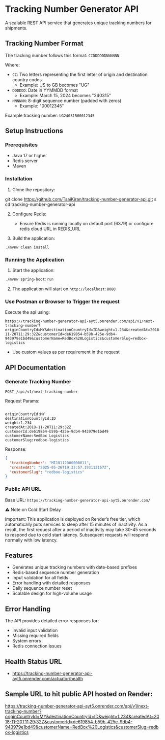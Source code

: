 # Tracking Number Generator API

A scalable REST API service that generates unique tracking numbers for shipments.

## Tracking Number Format

The tracking number follows this format: `CCDDDDDDNNNNNN`

Where:
- `CC`: Two letters representing the first letter of origin and destination country codes
  - Example: US to GB becomes "UG"
- `DDDDDD`: Date in YYMMDD format
  - Example: March 15, 2024 becomes "240315"
- `NNNNNN`: 8-digit sequence number (padded with zeros)
  - Example: "00012345"

Example tracking number: `UG24031500012345`

## Setup Instructions

### Prerequisites
- Java 17 or higher
- Redis server
- Maven

### Installation

1. Clone the repository:

git clone https://github.com/TsaiKiran/tracking-number-generator-api.git
s
    cd tracking-number-generator-api


2. Configure Redis:
   - Ensure Redis is running locally on default port (6379) or configure redis cloud URL in REDIS_URL

3. Build the application:
```
./mvnw clean install
```

### Running the Application

1. Start the application:
```bash
./mvnw spring-boot:run
```

2. The application will start on `http://localhost:8080`

### Use Postman or Browser to Trigger the request

Execute the api using:
```
https://tracking-number-generator-api-ayt5.onrender.com/api/v1/next-tracking-number?originCountryId=MY&destinationCountryId=ID&weight=1.234&createdAt=2018-11-20T11:29:32Z&customerId=de619854-b59b-425e-9db4-943979e1bd49&customerName=RedBox%20Logistics&customerSlug=redbox-logistics
```
- Use custom values as per requirement in the request
## API Documentation

### Generate Tracking Number

```
POST /api/v1/next-tracking-number
```

Request Params:
```

originCountryId:MY
destinationCountryId:ID
weight:1.234
createdAt:2018-11-20T11:29:32Z
customerId:de619854-b59b-425e-9db4-943979e1bd49
customerName:RedBox Logistics
customerSlug:redbox-logistics

```

Response:
```json
{
  "trackingNumber": "MI18112000000011",
  "createdAt": "2025-05-26T19:33:57.193113157Z",
  "customerSlug": "redbox-logistics"
}
```

### Public API URL

Base URL: `https://tracking-number-generator-api-ayt5.onrender.com/`


⚠️ Note on Cold Start Delay

Important:
This application is deployed on Render’s free tier, which automatically puts services to sleep after 15 minutes of inactivity.
As a result, the first request after a period of inactivity may take 30-45 seconds to respond due to cold start latency.
Subsequent requests will respond normally with low latency.

## Features

- Generates unique tracking numbers with date-based prefixes
- Redis-based sequence number generation
- Input validation for all fields
- Error handling with detailed responses
- Daily sequence number reset
- Scalable design for high-volume usage

## Error Handling

The API provides detailed error responses for:
- Invalid input validation
- Missing required fields
- System errors
- Redis connection issues

## Health Status URL

- https://tracking-number-generator-api-ayt5.onrender.com/actuator/health

## Sample URL to hit public API hosted on Render:
https://tracking-number-generator-api-ayt5.onrender.com/api/v1/next-tracking-number?originCountryId=MY&destinationCountryId=ID&weight=1.234&createdAt=2018-11-20T11:29:32Z&customerId=de619854-b59b-425e-9db4-943979e1bd49&customerName=RedBox%20Logistics&customerSlug=redbox-logistics